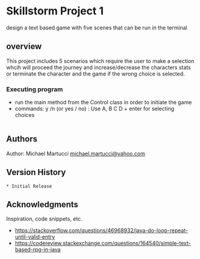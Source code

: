# Skillstorm Project 1

design a text based game with five scenes that can be run in the terminal

## overview

This project includes 5 scenarios which require the user to make a selection whcih will proceed the journey and increase/decrease the characters stats or terminate the character and the game if the wrong choice is selected. 



### Executing program

* run the main method from the Control class in order to initiate the game
* commands: y /n (or yes / no) : Use A, B C D + enter for selecting choices
```
```

## Authors

Author: Michael Martucci
michael.martucci@yahoo.com

## Version History

    * Initial Release

## Acknowledgments

Inspiration, code snippets, etc.
* https://stackoverflow.com/questions/46968932/java-do-loop-repeat-until-valid-entry
* https://codereview.stackexchange.com/questions/164540/simple-text-based-rpg-in-java
